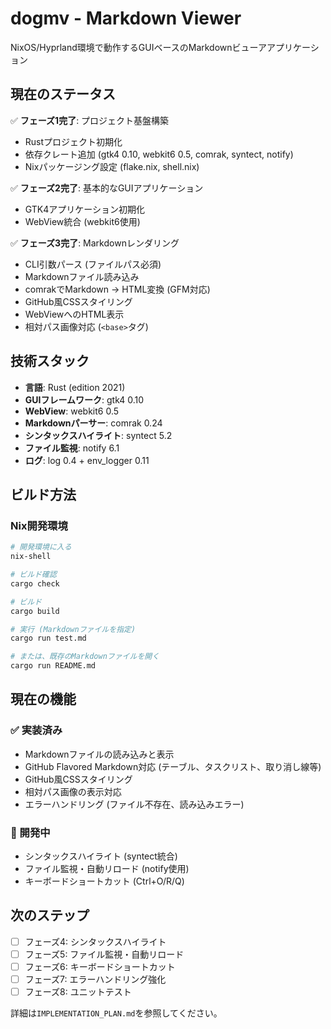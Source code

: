 # dogmv - Markdown Viewer

NixOS/Hyprland環境で動作するGUIベースのMarkdownビューアアプリケーション

## 現在のステータス

✅ **フェーズ1完了**: プロジェクト基盤構築
- Rustプロジェクト初期化
- 依存クレート追加 (gtk4 0.10, webkit6 0.5, comrak, syntect, notify)
- Nixパッケージング設定 (flake.nix, shell.nix)

✅ **フェーズ2完了**: 基本的なGUIアプリケーション
- GTK4アプリケーション初期化
- WebView統合 (webkit6使用)

✅ **フェーズ3完了**: Markdownレンダリング
- CLI引数パース (ファイルパス必須)
- Markdownファイル読み込み
- comrakでMarkdown → HTML変換 (GFM対応)
- GitHub風CSSスタイリング
- WebViewへのHTML表示
- 相対パス画像対応 (`<base>`タグ)

## 技術スタック

- **言語**: Rust (edition 2021)
- **GUIフレームワーク**: gtk4 0.10
- **WebView**: webkit6 0.5
- **Markdownパーサー**: comrak 0.24
- **シンタックスハイライト**: syntect 5.2
- **ファイル監視**: notify 6.1
- **ログ**: log 0.4 + env_logger 0.11

## ビルド方法

### Nix開発環境

```bash
# 開発環境に入る
nix-shell

# ビルド確認
cargo check

# ビルド
cargo build

# 実行 (Markdownファイルを指定)
cargo run test.md

# または、既存のMarkdownファイルを開く
cargo run README.md
```

## 現在の機能

### ✅ 実装済み
- Markdownファイルの読み込みと表示
- GitHub Flavored Markdown対応 (テーブル、タスクリスト、取り消し線等)
- GitHub風CSSスタイリング
- 相対パス画像の表示対応
- エラーハンドリング (ファイル不存在、読み込みエラー)

### 🚧 開発中
- シンタックスハイライト (syntect統合)
- ファイル監視・自動リロード (notify使用)
- キーボードショートカット (Ctrl+O/R/Q)

## 次のステップ

- [ ] フェーズ4: シンタックスハイライト
- [ ] フェーズ5: ファイル監視・自動リロード
- [ ] フェーズ6: キーボードショートカット
- [ ] フェーズ7: エラーハンドリング強化
- [ ] フェーズ8: ユニットテスト

詳細は`IMPLEMENTATION_PLAN.md`を参照してください。
